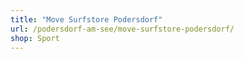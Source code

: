```yaml
---
title: "Move Surfstore Podersdorf"
url: /podersdorf-am-see/move-surfstore-podersdorf/
shop: Sport
---
```

